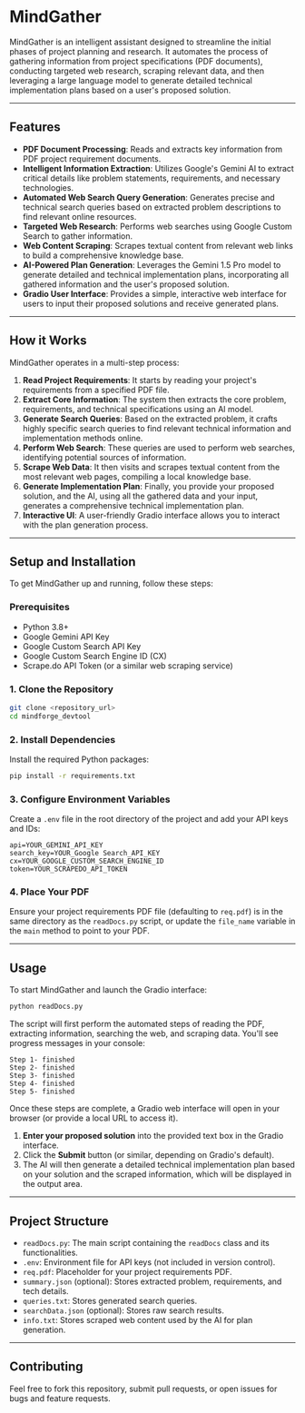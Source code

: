 # MindGather

MindGather is an intelligent assistant designed to streamline the initial phases of project planning and research. It automates the process of gathering information from project specifications (PDF documents), conducting targeted web research, scraping relevant data, and then leveraging a large language model to generate detailed technical implementation plans based on a user's proposed solution.

-----

## Features

  * **PDF Document Processing**: Reads and extracts key information from PDF project requirement documents.
  * **Intelligent Information Extraction**: Utilizes Google's Gemini AI to extract critical details like problem statements, requirements, and necessary technologies.
  * **Automated Web Search Query Generation**: Generates precise and technical search queries based on extracted problem descriptions to find relevant online resources.
  * **Targeted Web Research**: Performs web searches using Google Custom Search to gather information.
  * **Web Content Scraping**: Scrapes textual content from relevant web links to build a comprehensive knowledge base.
  * **AI-Powered Plan Generation**: Leverages the Gemini 1.5 Pro model to generate detailed and technical implementation plans, incorporating all gathered information and the user's proposed solution.
  * **Gradio User Interface**: Provides a simple, interactive web interface for users to input their proposed solutions and receive generated plans.

-----

## How it Works

MindGather operates in a multi-step process:

1.  **Read Project Requirements**: It starts by reading your project's requirements from a specified PDF file.
2.  **Extract Core Information**: The system then extracts the core problem, requirements, and technical specifications using an AI model.
3.  **Generate Search Queries**: Based on the extracted problem, it crafts highly specific search queries to find relevant technical information and implementation methods online.
4.  **Perform Web Search**: These queries are used to perform web searches, identifying potential sources of information.
5.  **Scrape Web Data**: It then visits and scrapes textual content from the most relevant web pages, compiling a local knowledge base.
6.  **Generate Implementation Plan**: Finally, you provide your proposed solution, and the AI, using all the gathered data and your input, generates a comprehensive technical implementation plan.
7.  **Interactive UI**: A user-friendly Gradio interface allows you to interact with the plan generation process.

-----

## Setup and Installation

To get MindGather up and running, follow these steps:

### Prerequisites

  * Python 3.8+
  * Google Gemini API Key
  * Google Custom Search API Key
  * Google Custom Search Engine ID (CX)
  * Scrape.do API Token (or a similar web scraping service)

### 1\. Clone the Repository

```bash
git clone <repository_url>
cd mindforge_devtool
```

### 2\. Install Dependencies

Install the required Python packages:

```bash
pip install -r requirements.txt
```

### 3\. Configure Environment Variables

Create a `.env` file in the root directory of the project and add your API keys and IDs:

```
api=YOUR_GEMINI_API_KEY
search_key=YOUR_Google Search_API_KEY
cx=YOUR_GOOGLE_CUSTOM_SEARCH_ENGINE_ID
token=YOUR_SCRAPEDO_API_TOKEN
```

### 4\. Place Your PDF

Ensure your project requirements PDF file (defaulting to `req.pdf`) is in the same directory as the `readDocs.py` script, or update the `file_name` variable in the `main` method to point to your PDF.

-----

## Usage

To start MindGather and launch the Gradio interface:

```bash
python readDocs.py
```

The script will first perform the automated steps of reading the PDF, extracting information, searching the web, and scraping data. You'll see progress messages in your console:

```
Step 1- finished
Step 2- finished
Step 3- finished
Step 4- finished
Step 5- finished
```

Once these steps are complete, a Gradio web interface will open in your browser (or provide a local URL to access it).

1.  **Enter your proposed solution** into the provided text box in the Gradio interface.
2.  Click the **Submit** button (or similar, depending on Gradio's default).
3.  The AI will then generate a detailed technical implementation plan based on your solution and the scraped information, which will be displayed in the output area.

-----

## Project Structure

  * `readDocs.py`: The main script containing the `readDocs` class and its functionalities.
  * `.env`: Environment file for API keys (not included in version control).
  * `req.pdf`: Placeholder for your project requirements PDF.
  * `summary.json` (optional): Stores extracted problem, requirements, and tech details.
  * `queries.txt`: Stores generated search queries.
  * `searchData.json` (optional): Stores raw search results.
  * `info.txt`: Stores scraped web content used by the AI for plan generation.

-----

## Contributing

Feel free to fork this repository, submit pull requests, or open issues for bugs and feature requests.
